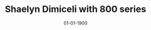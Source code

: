 ---
title: Shaelyn Dimiceli with 800 series
date: 01-01-1900
# description: Ea vis perpetua complectitur, te nec molestiae adversarium. Corpora nominati mediocritatem te sea, no purto periculis mei. Ut nec quod intellegat, ut tation quaeque vim. His vocent appetere ut, duo in choro instructior.
thumb: /assets/images/photo-gallery/shaelyn-dimiceli-irt800.jpg
image: /assets/images/photo-gallery/shaelyn-dimiceli-irt800.jpg
angler-name: Shaelyn Dimiceli
# angler-links: 
#     website: a-url-goes-here
#     twitter: a-url-goes-here
#     facebook: a-url-goes-here
#     instagram: a-url-goes-here
#     pinterest: a-url-goes-here

reel-type: spinning
reel-series: 800

# location: Someplace, United States
# fish: Some Big Fish
# fish-length: 49 in.
# fish-weight: 78 lbs.
---